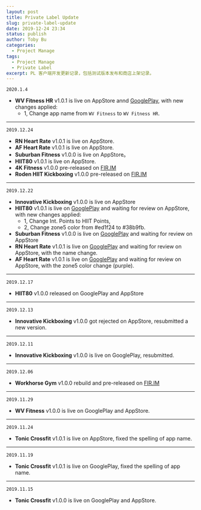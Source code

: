 ```yaml
---
layout: post
title: Private Label Update
slug: private-label-update
date: 2019-12-24 23:34
status: publish
author: Toby Bu
categories:
  - Project Manage
tags:
  - Project Manage
  - Private Label
excerpt: PL 客户端开发更新记录，包括测试版本发布和商店上架记录。
---
```


`2020.1.4`
- **WV Fitness HR** v1.0.1 is live on AppStore annd [GooglePlay][8], with new changes applied:
  - 1, Change app name from `WV Fitness` to `WV Fitness HR`.

----

`2019.12.24`
- **RN Heart Rate** v1.0.1 is live on AppStore.
- **AF Heart Rate** v1.0.1 is live  on AppStore.
- **Suburban Fitness** v1.0.0 is live on AppStore。
- **HIIT80** v1.0.1 is live on AppStore.
- **4K Fitness** v1.0.0 pre-released on [FIR.IM][1]
- **Roden HIIT Kickboxing** v1.0.0 pre-released on [FIR.IM][2]

----

`2019.12.22`
- **Innovative Kickboxing** v1.0.0 is live on AppStore
- **HIIT80** v1.0.1 is live on [GooglePlay][3] and waiting for review on AppStore, with new changes applied:
	- 1, Change Int. Points to HIIT Points,
	- 2, Change zone5 color from #ed1f24 to #38b9fb.
- **Suburban Fitness** v1.0.0 is live on [GooglePlay][4] and waiting for review on AppStore
- **RN Heart Rate** v1.0.1 is live on [GooglePlay][5] and waiting for review on AppStore, with the name change.
- **AF Heart Rate** v1.0.1 is live on [GooglePlay][6] and waiting for review on AppStore, with the zone5 color change (purple).

----

`2019.12.17`
- **HIIT80** v1.0.0 released on GooglePlay and AppStore

----

`2019.12.13`
- **Innovative Kickboxing** v1.0.0 got rejected on AppStore, resubmitted a new version.

----

`2019.12.11`
- **Innovative Kickboxing** v1.0.0 is live on GooglePlay, resubmitted.

----

`2019.12.06`
- **Workhorse Gym** v1.0.0 rebuild and pre-released on [FIR.IM][7]

----

`2019.11.29`
- **WV Fitness** v1.0.0 is live on GooglePlay and AppStore.

----

`2019.11.24`
- **Tonic Crossfit** v1.0.1 is live on AppStore, fixed the spelling of app name.

----

`2019.11.19`
- **Tonic Crossfit** v1.0.1 is live on GooglePlay, fixed the spelling of app name.

----

`2019.11.15`
- **Tonic Crossfit** v1.0.0 is live on GooglePlay and AppStore.


[1]:	https://fir.im/4kfitness
[2]:	https://fir.im/roden
[3]:	https://play.google.com/store/apps/details?id=net.ncitglobal.hiit80
[4]:	https://play.google.com/store/apps/details?id=net.ncitglobal.suburbanfitness
[5]:	https://play.google.com/store/apps/details?id=net.ncitglobal.ridenation
[6]:	https://play.google.com/store/apps/details?id=net.ncitglobal.afheartrate
[7]:	https://fir.im/workhorse
[8]:	https://play.google.com/store/apps/details?id=net.ncitglobal.wvfitness
